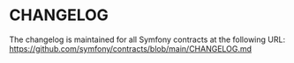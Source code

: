 CHANGELOG
=========

The changelog is maintained for all Symfony contracts at the following URL:
https://github.com/symfony/contracts/blob/main/CHANGELOG.md



